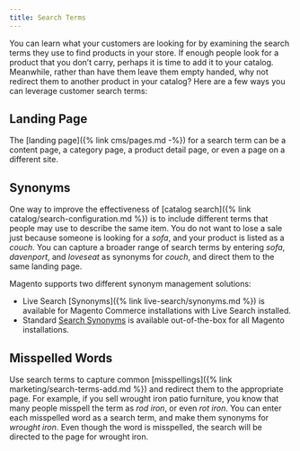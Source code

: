 ```yaml
---
title: Search Terms
---
```


You can learn what your customers are looking for by examining the search terms they use to find products in your store. If enough people look for a product that you don’t carry, perhaps it is time to add it to your catalog. Meanwhile, rather than have them leave them empty handed, why not redirect them to another product in your catalog? Here are a few ways you can leverage customer search terms:

## Landing Page

The [landing page]({% link cms/pages.md -%}) for a search term can be a content page, a category page, a product detail page, or even a page on a different site.

## Synonyms

One way to improve the effectiveness of [catalog search]({% link catalog/search-configuration.md %}) is to include different terms that people may use to describe the same item. You do not want to lose a sale just because someone is looking for a _sofa_, and your product is listed as a _couch_. You can capture a broader range of search terms by entering _sofa_, _davenport_, and _loveseat_ as synonyms for _couch_, and direct them to the same landing page.

Magento supports two different synonym management solutions:

- Live Search [Synonyms]({% link live-search/synonyms.md %}) is available for Magento Commerce installations with Live Search installed.
- Standard [Search Synonyms](https://docs.magento.com/user-guide/marketing/search-synonyms.html) is available out-of-the-box for all Magento installations.

## Misspelled Words

Use search terms to capture common [misspellings]({% link marketing/search-terms-add.md %}) and redirect them to the appropriate page. For example, if you sell wrought iron patio furniture, you know that many people misspell the term as _rod iron_, or even _rot iron_. You can enter each misspelled word as a search term, and make them synonyms for _wrought iron_. Even though the word is misspelled, the search will be directed to the page for wrought iron.
